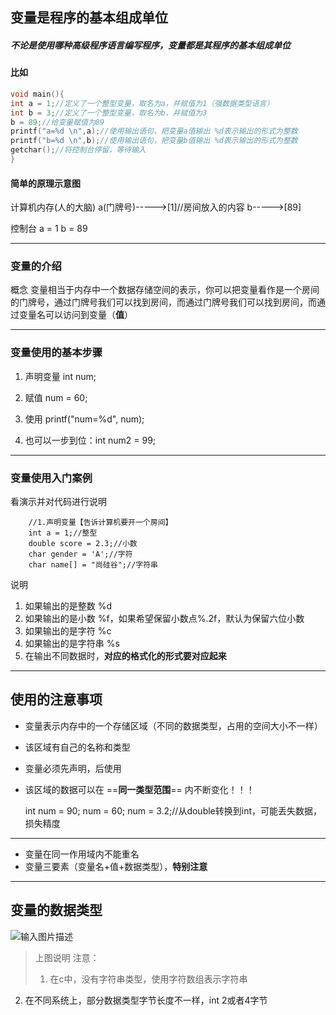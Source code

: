 ## 变量是程序的基本组成单位

##### 不论是使用哪种高级程序语言编写程序，变量都是其程序的基本组成单位

#### 比如
```c
void main(){
int a = 1;//定义了一个整型变量，取名为a，并赋值为1（强数据类型语言）
int b = 3;//定义了一个整型变量，取名为b，并赋值为3
b = 89;//给变量赋值为89
printf("a=%d \n",a);//使用输出语句，把变量a值输出 %d表示输出的形式为整数
printf("b=%d \n",b);//使用输出语句，把变量b值输出 %d表示输出的形式为整数
getchar();//将控制台停留，等待输入
}
```

#### 简单的原理示意图
   计算机内存(人的大脑)
    a(门牌号)----->[1]//房间放入的内容
    b----->[89] 

   控制台
	a = 1
	b = 89
	

----------------------------------
### 变量的介绍
 概念
变量相当于内存中一个数据存储空间的表示，你可以把变量看作是一个房间的门牌号，通过门牌号我们可以找到房间，而通过门牌号我们可以找到房间，而通过变量名可以访问到变量（**值**）

---
### 变量使用的基本步骤
1. 声明变量
	int num;
	
2. 赋值
	num = 60;
	
3. 使用
	 printf("num=%d", num);
	
4. 也可以一步到位：int num2 = 99; 

-------------
### 变量使用入门案例
 看演示并对代码进行说明

	    //1.声明变量【告诉计算机要开一个房间】
	    int a = 1;//整型
	    double score = 2.3;//小数
	    char gender = 'A';//字符
	    char name[] = "尚硅谷";//字符串

 说明
1. 如果输出的是整数 %d
2. 如果输出的是小数 %f，如果希望保留小数点%.2f，默认为保留六位小数
3. 如果输出的是字符 %c
4. 如果输出的是字符串 %s 
5. 在输出不同数据时，**对应的格式化的形式要对应起来**

----------
## 使用的注意事项
 - 变量表示内存中的一个存储区域（不同的数据类型，占用的空间大小不一样）
 - 该区域有自己的名称和类型
 - 变量必须先声明，后使用
 - 该区域的数据可以在 ==**同一类型范围**== 内不断变化！！！



    int num = 90;
    num = 60;
    num = 3.2;//从double转换到int，可能丢失数据，损失精度


---

 - 变量在同一作用域内不能重名
 - 变量三要素（变量名+值+数据类型），**特别注意**
---
## 变量的数据类型
![输入图片描述](6-%E5%85%B3%E4%BA%8E%E5%8F%98%E9%87%8F_md_files/Snipaste_2021-10-04_15-33-20_20211004153341.png?v=1&type=image&token=V1:P--CFlLqA5koD_CYbAuh77JRKj2JUwJHVMr1rAfZWpI)

> 上图说明
> 注意：
>
> 1.  在c中，没有字符串类型，使用字符数组表示字符串
2. 在不同系统上，部分数据类型字节长度不一样，int 2或者4字节





